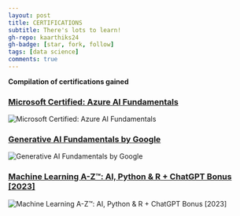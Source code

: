 ```yaml
---
layout: post
title: CERTIFICATIONS
subtitle: There's lots to learn!
gh-repo: kaarthiks24
gh-badge: [star, fork, follow]
tags: [data science]
comments: true
---
```


**Compilation of certifications gained**
### [Microsoft Certified: Azure AI Fundamentals](https://learn.microsoft.com/en-us/users/kaarthiksenthilkumar-1154/credentials/d00acd865b526346?ref=https%3A%2F%2Fwww.linkedin.com%2F)

![Microsoft Certified: Azure AI Fundamentals](https://kaarthiks24.github.io/assets/certification/azure.png)

### [Generative AI Fundamentals by Google](https://www.cloudskillsboost.google/public_profiles/67fa056c-9554-4d44-a6b9-8f4dd06c2786/badges/4596092?utm_medium=social&utm_source=linkedin&utm_campaign=ql-social-share)

![Generative AI Fundamentals by Google](https://kaarthiks24.github.io/assets/certification/gen_ai.png)

### [Machine Learning A-Z™: AI, Python & R + ChatGPT Bonus [2023]](https://www.udemy.com/certificate/UC-33645bda-8f59-46e9-9fac-4de28ce88291/)

![Machine Learning A-Z™: AI, Python & R + ChatGPT Bonus [2023]](https://kaarthiks24.github.io/assets/certification/UC-33645bda-8f59-46e9-9fac-4de28ce88291.jpg)
 

